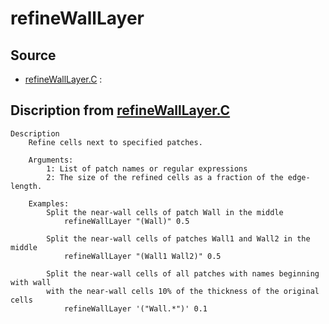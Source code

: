 # refineWallLayer

## Source

- [refineWallLayer.C](refineWallLayer.C) : 


## Discription from [refineWallLayer.C](refineWallLayer.C)

```
Description
    Refine cells next to specified patches.

    Arguments:
        1: List of patch names or regular expressions
        2: The size of the refined cells as a fraction of the edge-length.

    Examples:
        Split the near-wall cells of patch Wall in the middle
            refineWallLayer "(Wall)" 0.5

        Split the near-wall cells of patches Wall1 and Wall2 in the middle
            refineWallLayer "(Wall1 Wall2)" 0.5

        Split the near-wall cells of all patches with names beginning with wall
        with the near-wall cells 10% of the thickness of the original cells
            refineWallLayer '("Wall.*")' 0.1


```

